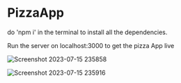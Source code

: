 # PizzaApp


do 'npm i' in the terminal to install all the dependencies.

Run the server on localhost:3000 to get the pizza App live


![Screenshot 2023-07-15 235858](https://github.com/utk-pydev/PizzaApp/assets/56954516/43199113-8acf-4d76-9d04-07698279c587)

![Screenshot 2023-07-15 235916](https://github.com/utk-pydev/PizzaApp/assets/56954516/b84c9120-79db-424c-ba9b-c457cdb00377)
